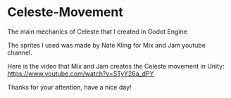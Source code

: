 # Celeste-Movement

The main mechanics of Celeste that I created in Godot Engine

The sprites I used was made by Nate Kling for Mix and Jam youtube channel. 

Here is the video that Mix and Jam creates the Celeste movement in Unity: https://www.youtube.com/watch?v=STyY26a_dPY


Thanks for your attention, have a nice day!
